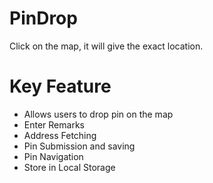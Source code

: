 # PinDrop
Click on the map, it will give the exact location. 

<h1>Key Feature</h1>
<ul>
    <li>Allows users to drop pin on the map</li>
    <li>Enter Remarks</li>
    <li>Address Fetching</li>
    <li>Pin Submission and saving</li>
    <li>Pin Navigation</li>
    <li>Store in Local Storage</li>
</ul>